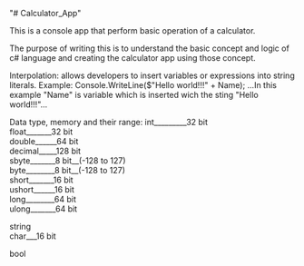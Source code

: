 "# Calculator_App" 

This is a console app that perform basic operation of a calculator.

The purpose of writing this is to understand the basic concept and logic of c# language and creating the calculator app using those concept.


Interpolation: allows developers to insert variables or expressions into string literals.
Example: Console.WriteLine($"Hello world!!!" + Name);
...In this example "Name" is variable which is inserted wich the sting "Hello world!!!"...

Data type, memory and their range: 
int_________32 bit <br />
float_______32 bit <br />
double______64 bit <br />
decimal_____128 bit <br />
sbyte_______8 bit__(-128 to 127) <br />
byte________8 bit__(-128 to 127) <br />
short_______16 bit <br />
ushort______16 bit <br />
long________64 bit <br />
ulong_______64 bit <br />

string <br />
char___16 bit <br />

bool <br />